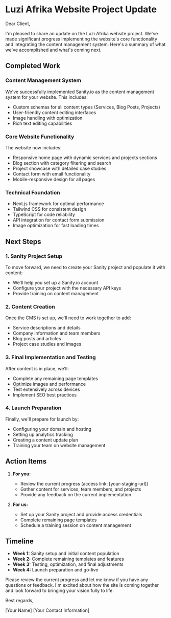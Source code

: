 # Luzi Afrika Website Project Update

Dear Client,

I'm pleased to share an update on the Luzi Afrika website project. We've made significant progress implementing the website's core functionality and integrating the content management system. Here's a summary of what we've accomplished and what's coming next.

## Completed Work

### Content Management System

We've successfully implemented Sanity.io as the content management system for your website. This includes:

- Custom schemas for all content types (Services, Blog Posts, Projects)
- User-friendly content editing interfaces
- Image handling with optimization
- Rich text editing capabilities

### Core Website Functionality

The website now includes:

- Responsive home page with dynamic services and projects sections
- Blog section with category filtering and search
- Project showcase with detailed case studies
- Contact form with email functionality
- Mobile-responsive design for all pages

### Technical Foundation

- Next.js framework for optimal performance
- Tailwind CSS for consistent design
- TypeScript for code reliability
- API integration for contact form submission
- Image optimization for fast loading times

## Next Steps

### 1. Sanity Project Setup

To move forward, we need to create your Sanity project and populate it with content:

- We'll help you set up a Sanity.io account
- Configure your project with the necessary API keys
- Provide training on content management

### 2. Content Creation

Once the CMS is set up, we'll need to work together to add:

- Service descriptions and details
- Company information and team members
- Blog posts and articles
- Project case studies and images

### 3. Final Implementation and Testing

After content is in place, we'll:

- Complete any remaining page templates
- Optimize images and performance
- Test extensively across devices
- Implement SEO best practices

### 4. Launch Preparation

Finally, we'll prepare for launch by:

- Configuring your domain and hosting
- Setting up analytics tracking
- Creating a content update plan
- Training your team on website management

## Action Items

1. **For you:**
   - Review the current progress (access link: [your-staging-url])
   - Gather content for services, team members, and projects
   - Provide any feedback on the current implementation

2. **For us:**
   - Set up your Sanity project and provide access credentials
   - Complete remaining page templates
   - Schedule a training session on content management

## Timeline

- **Week 1:** Sanity setup and initial content population
- **Week 2:** Complete remaining templates and features
- **Week 3:** Testing, optimization, and final adjustments
- **Week 4:** Launch preparation and go-live

Please review the current progress and let me know if you have any questions or feedback. I'm excited about how the site is coming together and look forward to bringing your vision fully to life.

Best regards,

[Your Name]
[Your Contact Information]